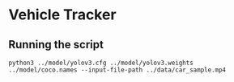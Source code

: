 # Vehicle Tracker

## Running the script

```
python3 ../model/yolov3.cfg ../model/yolov3.weights ../model/coco.names --input-file-path ../data/car_sample.mp4
```
